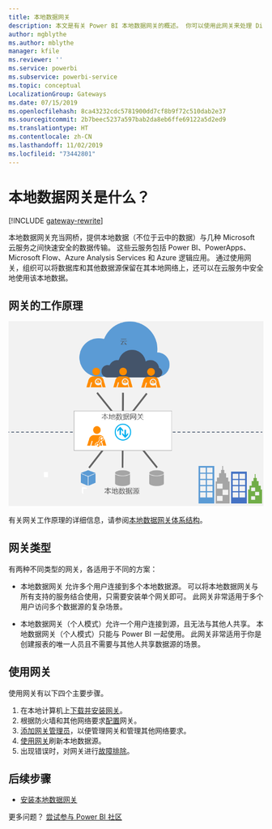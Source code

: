 ```yaml
---
title: 本地数据网关
description: 本文是有关 Power BI 本地数据网关的概述。 你可以使用此网关来处理 DirectQuery 数据源。 还可以使用此网关刷新具有本地数据的云数据集。
author: mgblythe
ms.author: mblythe
manager: kfile
ms.reviewer: ''
ms.service: powerbi
ms.subservice: powerbi-service
ms.topic: conceptual
LocalizationGroup: Gateways
ms.date: 07/15/2019
ms.openlocfilehash: 8ca43232cdc5781900dd7cf8b9f72c510dab2e37
ms.sourcegitcommit: 2b7beec5237a597bab2da8eb6ffe69122a5d2ed9
ms.translationtype: HT
ms.contentlocale: zh-CN
ms.lasthandoff: 11/02/2019
ms.locfileid: "73442801"
---
```

# <a name="what-is-an-on-premises-data-gateway"></a>本地数据网关是什么？

[!INCLUDE [gateway-rewrite](includes/gateway-rewrite.md)]

本地数据网关充当网桥，提供本地数据（不位于云中的数据）与几种 Microsoft 云服务之间快速安全的数据传输。 这些云服务包括 Power BI、PowerApps、Microsoft Flow、Azure Analysis Services 和 Azure 逻辑应用。 通过使用网关，组织可以将数据库和其他数据源保留在其本地网络上，还可以在云服务中安全地使用该本地数据。

## <a name="how-the-gateway-works"></a>网关的工作原理

![网关概述](media/service-gateway-onprem/on-premises-data-gateway.png)

有关网关工作原理的详细信息，请参阅[本地数据网关体系结构](/data-integration/gateway/service-gateway-onprem-indepth)。

## <a name="types-of-gateways"></a>网关类型

有两种不同类型的网关，各适用于不同的方案：

* 本地数据网关  允许多个用户连接到多个本地数据源。 可以将本地数据网关与所有支持的服务结合使用，只需要安装单个网关即可。 此网关非常适用于多个用户访问多个数据源的复杂场景。

*  本地数据网关（个人模式）允许一个用户连接到源，且无法与其他人共享。 本地数据网关（个人模式）只能与 Power BI 一起使用。 此网关非常适用于你是创建报表的唯一人员且不需要与其他人共享数据源的场景。

## <a name="use-a-gateway"></a>使用网关

使用网关有以下四个主要步骤。

1. 在本地计算机上[下载并安装网关](/data-integration/gateway/service-gateway-install)。
1. 根据防火墙和其他网络要求[配置](/data-integration/gateway/service-gateway-app)网关。
1. [添加网关管理员](/data-integration/gateway/service-gateway-manage)，以便管理网关和管理其他网络要求。
1. [使用网关](service-gateway-sql-tutorial.md)刷新本地数据源。
1. 出现错误时，对网关进行[故障排除](service-gateway-onprem-tshoot.md)。

## <a name="next-steps"></a>后续步骤

* [安装本地数据网关](/data-integration/gateway/service-gateway-install)

更多问题？ [尝试参与 Power BI 社区](http://community.powerbi.com/)

